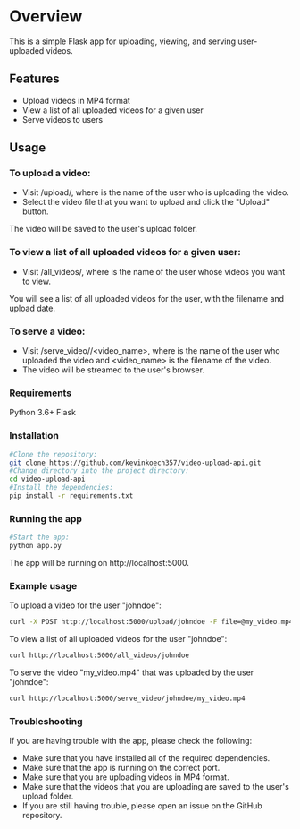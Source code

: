 # Overview

This is a simple Flask app for uploading, viewing, and serving user-uploaded videos.

## Features

* Upload videos in MP4 format
* View a list of all uploaded videos for a given user
* Serve videos to users

## Usage

### To upload a video:

* Visit /upload/<username>, where <username> is the name of the user who is uploading the video.
* Select the video file that you want to upload and click the "Upload" button.

The video will be saved to the user's upload folder.

### To view a list of all uploaded videos for a given user:

* Visit /all_videos/<username>, where <username> is the name of the user whose videos you want to view.

You will see a list of all uploaded videos for the user, with the filename and upload date.

### To serve a video:

* Visit /serve_video/<username>/<video_name>, where <username> is the name of the user who uploaded the video and <video_name> is the filename of the video.
* The video will be streamed to the user's browser.

### Requirements

Python 3.6+
Flask

### Installation
```bash
#Clone the repository:
git clone https://github.com/kevinkoech357/video-upload-api.git
#Change directory into the project directory:
cd video-upload-api
#Install the dependencies:
pip install -r requirements.txt
```

### Running the app
```bash
#Start the app:
python app.py
```
The app will be running on http://localhost:5000.

### Example usage

To upload a video for the user "johndoe":
```bash
curl -X POST http://localhost:5000/upload/johndoe -F file=@my_video.mp4
```
To view a list of all uploaded videos for the user "johndoe":
```bash
curl http://localhost:5000/all_videos/johndoe
```
To serve the video "my_video.mp4" that was uploaded by the user "johndoe":
```bash
curl http://localhost:5000/serve_video/johndoe/my_video.mp4
```

### Troubleshooting

If you are having trouble with the app, please check the following:

* Make sure that you have installed all of the required dependencies.
* Make sure that the app is running on the correct port.
* Make sure that you are uploading videos in MP4 format.
* Make sure that the videos that you are uploading are saved to the user's upload folder.
* If you are still having trouble, please open an issue on the GitHub repository.
